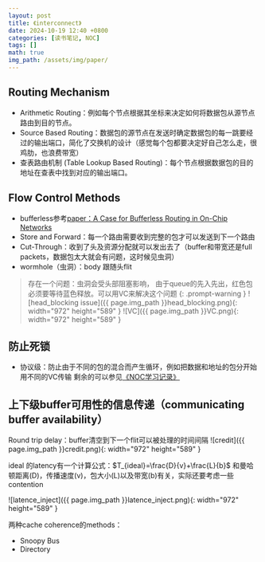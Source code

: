 ```yaml
---
layout: post
title: 《interconnect》
date: 2024-10-19 12:40 +0800
categories: [读书笔记, NOC]
tags: []
math: true
img_path: /assets/img/paper/
---
```


## Routing Mechanism
- Arithmetic Routing：例如每个节点根据其坐标来决定如何将数据包从源节点路由到目的节点。
- Source Based Routing：数据包的源节点在发送时确定数据包的每一跳要经过的输出端口，简化了交换机的设计（感觉每个包都要决定好自己怎么走，很鸡肋，也浪费带宽）
- 查表路由机制 (Table Lookup Based Routing)：每个节点根据数据包的目的地址在查表中找到对应的输出端口。

## Flow Control Methods
- bufferless参考[paper：A Case for Bufferless Routing in On-Chip Networks](https://rockyqluo.github.io/posts/A-Case-for-Bufferless-Routing-in-On-Chip-Networks/)
- Store and Forward：每一个路由需要收到完整的包才可以发送到下一个路由
- Cut-Through：收到了头及资源分配就可以发出去了（buffer和带宽还是full packets，数据包太大就会有问题，这时候见虫洞）
- wormhole（虫洞）：body 跟随头flit
> 存在一个问题：虫洞会受头部阻塞影响， 由于queue的先入先出，红色包必须要等待蓝色释放。可以用VC来解决这个问题
{: .prompt-warning }
![head_blocking issue]({{ page.img_path }}head_blocking.png){: width="972" height="589" }
![VC]({{ page.img_path }}VC.png){: width="972" height="589" }

## 防止死锁
- 协议级：防止由于不同的包的混合而产生循环，例如把数据和地址的包分开始用不同的VC传输
剩余的可以参见[《NOC学习记录》](https://rockyqluo.github.io/posts/noc/)

## 上下级buffer可用性的信息传递（communicating buffer availability）
Round trip delay：buffer清空到下一个flit可以被处理的时间间隔
![credit]({{ page.img_path }}credit.png){: width="972" height="589" }


ideal 的latency有一个计算公式：$T_{ideal}=\frac{D}{v}+\frac{L}{b}$
和曼哈顿距离(D)，传播速度(v)，包大小(L)以及带宽(b)有关，实际还要考虑一些contention

![latence_inject]({{ page.img_path }}latence_inject.png){: width="972" height="589" }

两种cache coherence的methods：
* Snoopy Bus
* Directory

